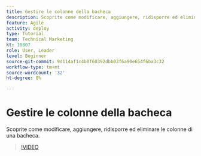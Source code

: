 ```yaml
---
title: Gestire le colonne della bacheca
description: Scoprite come modificare, aggiungere, ridisporre ed eliminare le colonne di una bacheca.
feature: Agile
activity: deploy
type: Tutorial
team: Technical Marketing
kt: 10807
role: User, Leader
level: Beginner
source-git-commit: 9d114af1c4b0f60392dbb03f6a90e654f6ba3c32
workflow-type: tm+mt
source-wordcount: '32'
ht-degree: 0%

---
```


# Gestire le colonne della bacheca

Scoprite come modificare, aggiungere, ridisporre ed eliminare le colonne di una bacheca.

>[!VIDEO](https://video.tv.adobe.com/v/346570)
